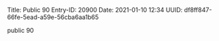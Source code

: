 Title: Public 90
Entry-ID: 20900
Date: 2021-01-10 12:34
UUID: df8ff847-66fe-5ead-a59e-56cba6aa1b65

public 90
